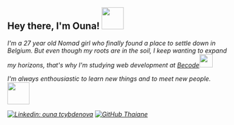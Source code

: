 

<!--
**Ouna-Bilegma/ouna-bilegma** is a ✨ _special_ ✨ repository because its `README.md` (this file) appears on your GitHub profile.


Here are some ideas to get you started:

- 🔭 I’m currently working on ...
- 🌱 I’m currently learning ...
- 👯 I’m looking to collaborate on ...
- 🤔 I’m looking for help with ...
- 💬 Ask me about ...
- 📫 How to reach me: ...
- 😄 Pronouns: ...
- ⚡ Fun fact: ...
-->

<h2> Hey there, I'm Ouna! <img src="https://thumbs.gfycat.com/AngelicIncredibleJaguar-size_restricted.gif" width="50"></h2>
<p><em>I'm a 27 year old Nomad girl who finally found a place to settle down in Belgium.
But even though my roots are in the soil, I keep wanting to expand my horizons, that's why I'm studying web development at  <a href="https://becode.org/"> Becode</a><img src="https://media.giphy.com/media/fYSnHlufseco8Fh93Z/giphy.gif" width="30">
  <p>I'm always enthousiastic to learn new things and to meet new people. <img src= "https://www.kewisk.com/images/gif/IlliterateTerribleBaiji-size_restricted.gif" width="50"<p>
    
  
[![Linkedin: ouna tcybdenova](https://img.shields.io/badge/-ounatcybdenova-blue?style=flat-square&logo=Linkedin&logoColor=white&link=https://www.linkedin.com/in/ounatcybdenova/)](https://www.linkedin.com/in/ouna-tcybdenova-07b0791ab/)
[![GitHub Thaiane](https://img.shields.io/github/followers/ouna?label=follow&style=social)](https://github.com/Ouna-Bilegma)
